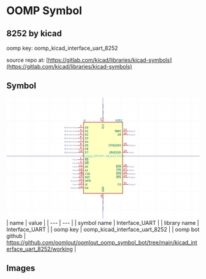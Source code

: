 # OOMP Symbol  
## 8252  by kicad  
  
oomp key: oomp_kicad_interface_uart_8252  
  
source repo at: [https://gitlab.com/kicad/libraries/kicad-symbols](https://gitlab.com/kicad/libraries/kicad-symbols)  
## Symbol  
  
[![working.png](working_600.png)](working.png)  
| name | value | 
| --- | --- | 
| symbol name | Interface_UART | 
| library name | Interface_UART | 
| oomp key | oomp_kicad_interface_uart_8252 | 
| oomp bot github | https://github.com/oomlout/oomlout_oomp_symbol_bot/tree/main/kicad_interface_uart_8252/working | 
## Images  
